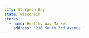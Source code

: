 ```yaml
---
city: Sturgeon Bay
state: wisconsin
stores:
  - name: Healthy Way Market
    address: '216 South 3rd Avenue '
---
```


